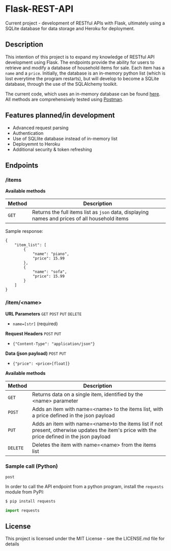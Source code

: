 # Flask-REST-API

Current project - development of RESTful APIs with Flask, ultimately using a SQLite database for data storage and Heroku for deployment. 

## Description

This intention of this project is to expand my knowledge of RESTful API development using Flask. The endpoints provide the ability for users to retrieve and modify a database of household items for sale. Each item has a `name` and a `price`. Initially, the database is an in-memory python list (which is lost everytime the program restarts), but will develop to become a SQLite database, through the use of the SQLAlchemy toolkit. 

The current code, which uses an in-memory database can be found [here](https://github.com/mhoward91/flask-rest-api/tree/master/in-memory). All methods are comprehensively tested using [Postman](https://www.postman.com/). 

## Features planned/in development
- Advanced request parsing
- Authentication
- Use of SQLlite database instead of in-memory list
- Deployemnt to Heroku
- Additional security & token refreshing

## Endpoints

### /items

**Available methods**

| Method   | Description                              |
| -------- | ---------------------------------------- |
| `GET`    | Returns the full items list as `json` data, displaying names and prices of all household items|

Sample response:
```
{
    "item_list": [
        {
            "name": "piano",
            "price": 15.99
        },
        {
            "name": "sofa",
            "price": 15.99
        }
    ]
}
```

### /item/\<name\>

**URL Parameters** `GET` `POST` `PUT` `DELETE`
- ```name=[str]``` (required) 

**Request Headers** `POST` `PUT`
- ```{"Content-Type": "application/json"}```

**Data (json payload)** `POST` `PUT`
- ```{"price": <price>[float]}```
 
**Available methods**

| Method   | Description                              |
| -------- | ---------------------------------------- |
| `GET`    | Returns data on a single item, identified by the \<name\> parameter|
| `POST`    | Adds an item with name=\<name\> to the items list, with a price defined in the json payload |
| `PUT`    | Adds an item with name=\<name\>to the items list if not present, otherwise updates the item's price with the price defined in the json payload |
| `DELETE`    | Deletes the item with name=\<name\> from the items list |

### Sample call (Python) 

`post`

In order to call the API endpoint from a python program, install the `requests` module from PyPI:

```python
$ pip install requests
```

``` python
import requests
```

## License

This project is licensed under the MIT License - see the LICENSE.md file for details
